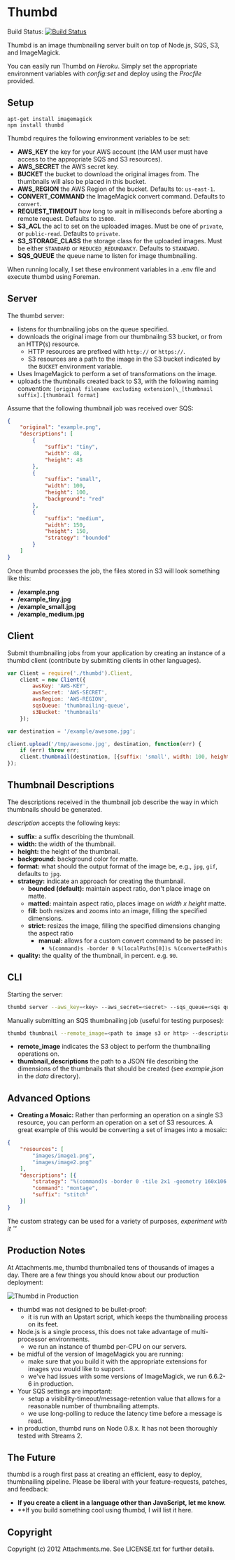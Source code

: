 Thumbd
======

Build Status: [![Build Status](https://travis-ci.org/bcoe/thumbd.png)](https://travis-ci.org/bcoe/thumbd)

Thumbd is an image thumbnailing server built on top of Node.js, SQS, S3, and ImageMagick.

You can easily run Thumbd on *Heroku*. Simply set the appropriate environment variables with _config:set_ and deploy using the _Procfile_ provided.

Setup
-----

```
apt-get install imagemagick
npm install thumbd
```

Thumbd requires the following environment variables to be set:

* **AWS_KEY** the key for your AWS account (the IAM user must have access to the appropriate SQS and S3 resources).
* **AWS_SECRET** the AWS secret key.
* **BUCKET** the bucket to download the original images from. The thumbnails will also be placed in this bucket.
* **AWS_REGION** the AWS Region of the bucket. Defaults to: `us-east-1`.
* **CONVERT_COMMAND** the ImageMagick convert command. Defaults to `convert`.
* **REQUEST_TIMEOUT** how long to wait in milliseconds before aborting a remote request. Defaults to `15000`.
* **S3_ACL** the acl to set on the uploaded images. Must be one of `private`, or `public-read`. Defaults to `private`.
* **S3_STORAGE_CLASS** the storage class for the uploaded images. Must be either `STANDARD` or `REDUCED_REDUNDANCY`. Defaults to `STANDARD`.
* **SQS_QUEUE** the queue name to listen for image thumbnailing.

When running locally, I set these environment variables in a .env file and execute thumbd using Foreman.

Server
------

The thumbd server:

* listens for thumbnailing jobs on the queue specified.
* downloads the original image from our thumbnailng S3 bucket, or from an HTTP(s) resource.
	* HTTP resources are prefixed with `http://` or `https://`.
	* S3 resources are a path to the image in the S3 bucket indicated by the `BUCKET` environment variable.
* Uses ImageMagick to perform a set of transformations on the image.
* uploads the thumbnails created back to S3, with the following naming convention: `[original filename excluding extension]\_[thumbnail suffix].[thumbnail format]`

Assume that the following thumbnail job was received over SQS:

```json
{
	"original": "example.png",
	"descriptions": [
		{
			"suffix": "tiny",
			"width": 48,
			"height": 48
		},
		{
			"suffix": "small",
			"width": 100,
			"height": 100,
			"background": "red"
		},
		{
			"suffix": "medium",
			"width": 150,
			"height": 150,
			"strategy": "bounded"
		}
	]
}
```

Once thumbd processes the job, the files stored in S3 will look something like this:

* **/example.png**
* **/example\_tiny.jpg**
* **/example\_small.jpg**
* **/example\_medium.jpg**

Client
------

Submit thumbnailing jobs from your application by creating an instance of a thumbd client (contribute by submitting clients in other languages).

```javascript
var Client = require('./thumbd').Client,
	client = new Client({
		awsKey: 'AWS-KEY',
		awsSecret: 'AWS-SECRET',
		awsRegion: 'AWS-REGION',
		sqsQueue: 'thumbnailing-queue',
		s3Bucket: 'thumbnails'
	});

var destination = '/example/awesome.jpg';

client.upload('/tmp/awesome.jpg', destination, function(err) {
	if (err) throw err;
	client.thumbnail(destination, [{suffix: 'small', width: 100, height: 100, background: 'red', strategy: 'matted'}]);
});
```

Thumbnail Descriptions
----------------------

The descriptions received in the thumbnail job describe the way in which thumbnails should be generated.

_description_ accepts the following keys:

* **suffix:** a suffix describing the thumbnail.
* **width:** the width of the thumbnail.
* **height:** the height of the thumbnail.
* **background:** background color for matte.
* **format:** what should the output format of the image be, e.g., `jpg`, `gif`, defaults to `jpg`.
* **strategy:** indicate an approach for creating the thumbnail.
	* **bounded (default):** maintain aspect ratio, don't place image on matte.
	* **matted:** maintain aspect ratio, places image on _width x height_ matte.
	* **fill:** both resizes and zooms into an image, filling the specified dimensions.
  * **strict:** resizes the image, filling the specified dimensions changing the aspect ratio
	* **manual:** allows for a custom convert command to be passed in:
	  * `%(command)s -border 0 %(localPaths[0])s %(convertedPath)s`
* **quality:** the quality of the thumbnail, in percent. e.g. `90`.

CLI
---

Starting the server:

```bash
thumbd server --aws_key=<key> --aws_secret=<secret> --sqs_queue=<sqs queue name> --bucket=<s3 thumbnail bucket> [--aws_region=<region>] [--tmp_dir=</tmp>] [--s3_acl=<private or public-read>] [--s3_storage_class=<STANDARD or REDUCED_REDUNDANCY>]
```

Manually submitting an SQS thumbnailing job (useful for testing purposes):

```bash
thumbd thumbnail --remote_image=<path to image s3 or http> --descriptions=<path to thumbnail description JSON file> --aws_key=<key> --aws_secret=<secret> --sqs_queue=<sqs queue name> [--aws_region=<region>]
```

* **remote_image** indicates the S3 object to perform the thumbnailing operations on.
* **thumbnail_descriptions** the path to a JSON file describing the dimensions of the thumbnails that should be created (see _example.json_ in the _data_ directory).

Advanced Options
----------------

* **Creating a Mosaic:** Rather than performing an operation on a single S3 resource, you can perform an operation on a set
of S3 resources. A great example of this would be converting a set of images into a mosaic:

```json
{
	"resources": [
		"images/image1.png",
		"images/image2.png"
	],
	"descriptions": [{
		"strategy": "%(command)s -border 0 -tile 2x1 -geometry 160x106 '%(localPaths[0])s' '%(localPaths[1])s' %(convertedPath)s",
		"command": "montage",
		"suffix": "stitch"
	}]
}
```

The custom strategy can be used for a variety of purposes, _experiment with it :tm:_

Production Notes
----------------

At Attachments.me, thumbd thumbnailed tens of thousands of images a day. There are a few things you should know about our production deployment:

![Thumbd in Production](https://dl.dropboxusercontent.com/s/r2sce6tekfsvolt/thumbnailer.png?token_hash=AAHI0ARNhPdra24jqmDFpoC7nNiNTL8ELwOtaQB_YqVwpg "Thumbd in Production")

* thumbd was not designed to be bullet-proof:
	* it is run with an Upstart script, which keeps the thumbnailing process on its feet.
* Node.js is a single process, this does not take advantage of multi-processor environments.
	* we run an instance of thumbd per-CPU on our servers.
* be midful of the version of ImageMagick you are running:
	* make sure that you build it with the appropriate extensions for images you would like to support.
	* we've had issues with some versions of ImageMagick, we run 6.6.2-6 in production.
* Your SQS settings are important:
	* setup a visibility-timeout/message-retention value that allows for a reasonable number of thumbnailing attempts.
	* we use long-polling to reduce the latency time before a message is read.
* in production, thumbd runs on Node 0.8.x. It has not been thoroughly tested with Streams 2.

The Future
----------

thumbd is a rough first pass at creating an efficient, easy to deploy, thumbnailing pipeline. Please be liberal with your feature-requests, patches, and feedback:

* **If you create a client in a language other than JavaScript, let me know.**
* **If you build something cool using thumbd, I will list it here.

Copyright
---------

Copyright (c) 2012 Attachments.me. See LICENSE.txt for further details.
